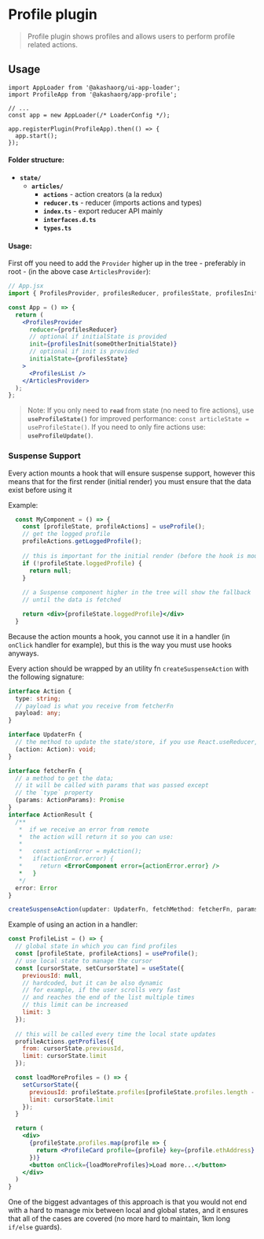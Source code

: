 # Profile plugin

> Profile plugin shows profiles and allows users to perform profile related actions.

## Usage

```tsx
import AppLoader from '@akashaorg/ui-app-loader';
import ProfileApp from '@akashaorg/app-profile';

// ...
const app = new AppLoader(/* LoaderConfig */);

app.registerPlugin(ProfileApp).then(() => {
  app.start();
});
```

#### Folder structure:

- **`state/`**
  - **`articles/`**
    - **`actions`** - action creators (a la redux)
    - **`reducer.ts`** - reducer (imports actions and types)
    - **`index.ts`** - export reducer API mainly
    - **`interfaces.d.ts`**
    - **`types.ts`**

#### Usage:

First off you need to add the `Provider` higher up in the tree - preferably in root - (in the above case `ArticlesProvider`):

```jsx
// App.jsx
import { ProfilesProvider, profilesReducer, profilesState, profilesInit } from '../state/profiles';

const App = () => {
  return (
    <ProfilesProvider
      reducer={profilesReducer}
      // optional if initialState is provided
      init={profilesInit(someOtherInitialState)}
      // optional if init is provided
      initialState={profilesState}
    >
      <ProfilesList />
    </ArticlesProvider>
  );
};
```

> Note: If you only need to **`read`** from state (no need to fire actions), use **`useProfileState()`** for improved performance:
> `const articleState = useProfileState()`. If you need to only fire actions use: **`useProfileUpdate()`**.

### Suspense Support

Every action mounts a hook that will ensure suspense support, however this means that
for the first render (initial render) you must ensure that the data exist before using it

Example:
```jsx
  const MyComponent = () => {
    const [profileState, profileActions] = useProfile();
    // get the logged profile
    profileActions.getLoggedProfile();
    
    // this is important for the initial render (before the hook is mounted)
    if (!profileState.loggedProfile) {
      return null;
    }
    
    // a Suspense component higher in the tree will show the fallback
    // until the data is fetched

    return <div>{profileState.loggedProfile}</div>
  }
```

Because the action mounts a hook, you cannot use it in a handler (in `onClick` handler for example), but this is the way you must use hooks anyways.

Every action should be wrapped by an utility fn `createSuspenseAction` with the following signature:

```ts
interface Action {
  type: string;
  // payload is what you receive from fetcherFn
  payload: any;
}

interface UpdaterFn {
  // the method to update the state/store, if you use React.useReducer, this method is the dispatch param
  (action: Action): void;
}

interface fetcherFn {
  // a method to get the data;
  // it will be called with params that was passed except 
  // the `type` property
  (params: ActionParams): Promise
}
interface ActionResult {
  /** 
   *  if we receive an error from remote
   *  the action will return it so you can use:
   *   
   *   const actionError = myAction();
   *   if(actionError.error) {
   *     return <ErrorComponent error={actionError.error} />
   *   }
   */
  error: Error
}

createSuspenseAction(updater: UpdaterFn, fetchMethod: fetcherFn, params: ActionParams) => ActionResult;
```


Example of using an action in a handler:

```jsx
const ProfileList = () => {
  // global state in which you can find profiles
  const [profileState, profileActions] = useProfile();
  // use local state to manage the cursor
  const [cursorState, setCursorState] = useState({
    previousId: null,
    // hardcoded, but it can be also dynamic
    // for example, if the user scrolls very fast
    // and reaches the end of the list multiple times
    // this limit can be increased
    limit: 3
  });
  
  // this will be called every time the local state updates
  profileActions.getProfiles({
    from: cursorState.previousId,
    limit: cursorState.limit
  });

  const loadMoreProfiles = () => {
    setCursorState({
      previousId: profileState.profiles[profileState.profiles.length - 1].ethAddress,
      limit: cursorState.limit
    });
  }

  return (
    <div>
      {profileState.profiles.map(profile => {
        return <ProfileCard profile={profile} key={profile.ethAddress} />
      })}
      <button onClick={loadMoreProfiles}>Load more...</button>
    </div>
  )
}
```

One of the biggest advantages of this approach is that you would not end with a hard to manage mix between local and global states, and it ensures that all of the cases are covered (no more hard to maintain, 1km long `if/else` guards).

